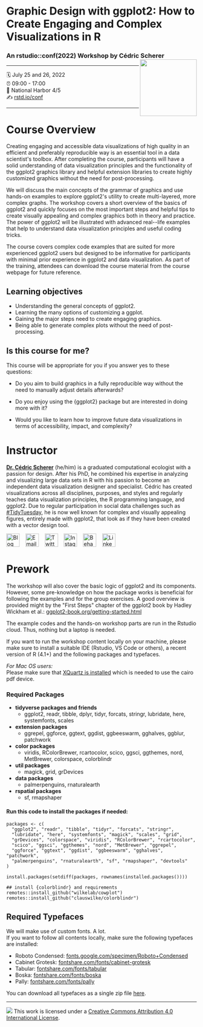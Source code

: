 # Graphic Design with ggplot2: How to Create Engaging and Complex Visualizations in R

### An rstudio::conf(2022) Workshop by Cédric Scherer[<img src="https://raw.githubusercontent.com/rstudio-conf-2022/ggplot2-graphic-design/main/images/logo.png" align="right" width="150">](https://rstudio-conf-2022.github.io/ggplot2-graphic-design/)

------------------------------------------------------------------------

:spiral_calendar: July 25 and 26, 2022  
:alarm_clock: 09:00 - 17:00  
:hotel: National Harbor 4/5  
:writing_hand: [rstd.io/conf](http://rstd.io/conf)

------------------------------------------------------------------------

# Course Overview

Creating engaging and accessible data visualizations of high quality in an efficient and preferably reproducible way is an essential tool in a data scientist's toolbox. After completing the course, participants will have a solid understanding of data visualization principles and the functionality of the ggplot2 graphics library and helpful extension libraries to create highly customized graphics without the need for post-processing.

We will discuss the main concepts of the grammar of graphics and use hands-on examples to explore ggplot2's utility to create multi-layered, more complex graphs. The workshop covers a short overview of the basics of ggplot2 and quickly focuses on the most important steps and helpful tips to create visually appealing and complex graphics both in theory and practice. The power of ggplot2 will be illustrated with advanced real--life examples that help to understand data visualization principles and useful coding tricks.

The course covers complex code examples that are suited for more experienced ggplot2 users but designed to be informative for participants with minimal prior experience in ggplot2 and data visualization. As part of the training, attendees can download the course material from the course webpage for future reference.

## Learning objectives

-   Understanding the general concepts of ggplot2.
-   Learning the many options of customizing a ggplot.
-   Gaining the major steps need to create engaging graphics.
-   Being able to generate complex plots without the need of post-processing.

## Is this course for me?

This course will be appropriate for you if you answer yes to these questions:

-   Do you aim to build graphics in a fully reproducible way without the need to manually adjust details afterwards?

-   Do you enjoy using the {ggplot2} package but are interested in doing more with it?

-   Would you like to learn how to improve future data visualizations in terms of accessibility, impact, and complexity?


# Instructor

[**Dr. Cédric Scherer**](http://cedricscherer.com/) (he/him) is a graduated computational ecologist with a passion for design. After his PhD, he combined his expertise in analyzing and visualizing large data sets in R with his passion to become an independent data visualization designer and specialist. Cédric has created visualizations across all disciplines, purposes, and styles and regularly teaches data visualization principles, the R programming language, and ggplot2. Due to regular participation in social data challenges such as [#TidyTuesday](https://github.com/rfordatascience/tidytuesday), he is now well known for complex and visually appealing figures, entirely made with ggplot2, that look as if they have been created with a vector design tool.

<a href="https://www.cedricscherer.com"><img border="0" alt="Blog" src="https://assets.dryicons.com/uploads/icon/svg/4926/home.svg" width="35" height="35"></a>&nbsp;&nbsp;&nbsp;
<a href="mailto:info@data-vizard.com"><img border="0" alt="Email" src="https://assets.dryicons.com/uploads/icon/svg/8009/02dc3a5c-6504-4347-85fb-3f510cfecc45.svg" width="35" height="35"></a>&nbsp;&nbsp;&nbsp;
<a href="https://twitter.com/CedScherer"><img border="0" alt="Twitter" src="https://assets.dryicons.com/uploads/icon/svg/8385/c23f7ffc-ca8d-4246-8978-ce9f6d5bcc99.svg" width="35" height="35"></a>&nbsp;&nbsp;&nbsp; 
<a href="https://www.instagram.com/cedscherer/"><img border="0" alt="Instagram" src="https://assets.dryicons.com/uploads/icon/svg/8330/62263227-bb78-4b42-a9a9-e222e0cc7b97.svg" width="35" height="35"></a>&nbsp;&nbsp;&nbsp;
<a href="https://www.behance.net/cedscherer"><img border="0" alt="Behance" src="https://assets.dryicons.com/uploads/icon/svg/8264/04073ce3-5b98-4f32-88d3-82b2ef828066.svg" width="35" height="35"></a>&nbsp;&nbsp;&nbsp;
<a href="https://www.linkedin.com/in/cedricpscherer/"><img border="0" alt="LinkedIn" src="https://assets.dryicons.com/uploads/icon/svg/8337/a347cd89-1662-4421-be90-58e5e8004eae.svg" width="35" height="35"></a>


# Prework

The workshop will also cover the basic logic of ggplot2 and its components. However, some pre-knowledge on how the package works is beneficial for following the examples and for the group exercises. A good overview is provided might by the "First Steps" chapter of the ggplot2 book by Hadley Wickham et al.: [ggplot2-book.org/getting-started.html](https://ggplot2-book.org/getting-started.html)

The example codes and the hands-on workshop parts are run in the Rstudio cloud. Thus, nothing but a laptop is needed.

If you want to run the workshop content locally on your machine, please make sure to install a suitable IDE (Rstudio, VS Code or others), a recent version of R (4.1+) and the following packages and typefaces.

*For Mac OS users:*  
Please make sure that [XQuartz is installed](https://www.xquartz.org/) which is needed to use the cairo pdf device.

### Required Packages

-   **tidyverse packages and friends**
    -   ggplot2, readr, tibble, dplyr, tidyr, forcats, stringr, lubridate, here, systemfonts, scales
-   **extension packages**
    -   ggrepel, ggforce, ggtext, ggdist, ggbeeswarm, gghalves, ggblur, patchwork
-   **color packages**
    -   viridis, RColorBrewer, rcartocolor, scico, ggsci, ggthemes, nord, MetBrewer, colorspace, colorblindr
-   **util packages**
    -   magick, grid, grDevices
-   **data packages**
    -   palmerpenguins, rnaturalearth
-   **rspatial packages**
    -   sf, rmapshaper

#### Run this code to install the packages if needed:

    packages <- c(
      "ggplot2", "readr", "tibble", "tidyr", "forcats", "stringr",
      "lubridate", "here", "systemfonts", "magick", "scales", "grid",
      "grDevices", "colorspace", "viridis", "RColorBrewer", "rcartocolor",
      "scico", "ggsci", "ggthemes", "nord", "MetBrewer", "ggrepel",
      "ggforce", "ggtext", "ggdist", "ggbeeswarm", "gghalves", "patchwork", 
      "palmerpenguins", "rnaturalearth", "sf", "rmapshaper", "devtools"
    )

    install.packages(setdiff(packages, rownames(installed.packages())))  

    ## install {colorblindr} and requirements
    remotes::install_github("wilkelab/cowplot")
    remotes::install_github("clauswilke/colorblindr")

## Required Typefaces

We will make use of custom fonts. A lot.  
If you want to follow all contents locally, make sure the following typefaces are installed:

-   Roboto Condensed: [fonts.google.com/specimen/Roboto+Condensed](www.fonts.google.com/specimen/Roboto+Condensed)
-   Cabinet Grotesk: [fontshare.com/fonts/cabinet-grotesk](www.fontshare.com/fonts/cabinet-grotesk)
-   Tabular: [fontshare.com/fonts/tabular](www.fontshare.com/fonts/tabular)
-   Boska: [fontshare.com/fonts/boska](www.fontshare.com/fonts/boska)
-   Pally: [fontshare.com/fonts/pally](www.fontshare.com/fonts/pally)

You can download all typefaces as a single zip file [here](https://github.com/rstudio-conf-2022/ggplot2-graphic-design/raw/main/ggplot2-course-fonts.zip).

------------------------------------------------------------------------

![](https://i.creativecommons.org/l/by/4.0/88x31.png) This work is licensed under a [Creative Commons Attribution 4.0 International License](https://creativecommons.org/licenses/by/4.0/).
